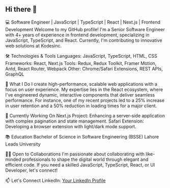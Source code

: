 ## Hi there 👋

💻 Software Engineer | JavaScript | TypeScript | React | Next.js | Frontend Development
Welcome to my GitHub profile! I'm a Senior Software Engineer with 4+ years of experience in frontend development, specializing in JavaScript, TypeScript, and React. Currently, I'm contributing to innovative web solutions at Kodesinc.

🛠️ Technologies & Tools
Languages: JavaScript, TypeScript, HTML, CSS
Frameworks: React, Next.js
Tools: Redux, Redux Toolkit, Framer Motion, Antd, React Router, Webpack
Other: Chrome/Safari Extensions, REST APIs, GraphQL

🚀 What I Do
I create high-performance, scalable web applications with a focus on user experience. My expertise lies in the React ecosystem, where I've engineered dynamic, interactive components that deliver seamless performance. For instance, one of my recent projects led to a 25% increase in user retention and a 50% reduction in loading times for a major client.

🌱 Currently Working On
Next.js Project: Enhancing a server-side application with complex pagination and state management.
Safari Extension: Developing a browser extension with light/dark mode support.

📚 Education
Bachelor of Science in Software Engineering (BSSE)
Lahore Leads University

👨‍💻 Open to Collaborations
I'm passionate about collaborating with like-minded professionals to shape the digital world through elegant and efficient code. If you need a skilled JavaScript, TypeScript, React, or UI Developer, let's connect!

📫 Let's Connect
LinkedIn: [Your LinkedIn Profile](https://www.linkedin.com/in/mehrose-babar/)




